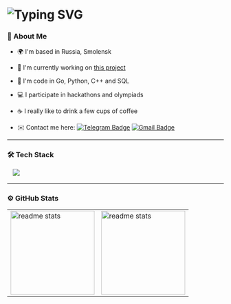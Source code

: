<h1>
  <img src="https://readme-typing-svg.herokuapp.com?font=Righteous&size=27&duration=6300&vCenter=true&pause=350&color=9D9DE8&random=false&width=680&lines=Hi👋,+my+name+is+Alexandr+Mikhalchenkov!;I'm+a+young+backend+developer+who+is+still+learning+🎓" alt="Typing SVG" />
</h1>

### 👤 About Me
* 🌍  I'm based in Russia, Smolensk
  
* 🚀  I'm currently working on [this project](https://github.com/mikhalexandr/Flask-MyPet-API)
  
* 🧠  I'm code in Go, Python, C++ and SQL

* 💻  I participate in hackathons and olympiads


* ☕  I really like to drink a few cups of coffee

* ✉️  Сontact me here: [![Telegram Badge](https://img.shields.io/badge/-Telegram-blue?style=flat&logo=Telegram&logoColor=white)](https://t.me/mikhalexandr) [![Gmail Badge](https://img.shields.io/badge/-Gmail-red?style=flat&logo=Gmail&logoColor=white)](mailto:iamikhalexandr@gmail.com)

---

### 🛠️ Tech Stack
<p>
ㅤ<img src="https://skillicons.dev/icons?i=python,flask,qt,go,docker,cpp,postgresql,mysql,git" />
</p>

---

### ⚙️ GitHub Stats
<table>
  <tr>
    <td>
     <img height="195px" align="centre" alt="readme stats" src="https://github-readme-stats-salesp07.vercel.app/api?username=mikhalexandr&count_private=true&layout=compact&show_icons=true&bg_color=242938&icon_color=9D9DE8&rank_icon=github&text_color=ffffff&title_color=9D9DE8" />
    </td>
    <td>
      <img height="195px" align="centre" alt="readme stats" src="https://github-readme-stats.vercel.app/api/top-langs/?username=mikhalexandr&layout=compact&langs_count=6&title_color=9D9DE8&text_color=ffffff&icon_color=6366f1&bg_color=242938&locale=en&custom_title=Most%20%Used%20%Languages" />
    </td>
  </tr>
</table>  
